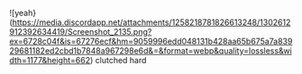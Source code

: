 ![yeah}(https://media.discordapp.net/attachments/1258218781826613248/1302612912392634419/Screenshot_2135.png?ex=6728c04f&is=67276ecf&hm=9059996edd048131b428aa65b675a7a83929681182ed2cbd1b7848a967298e6d&=&format=webp&quality=lossless&width=1177&height=662)
clutched hard
